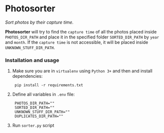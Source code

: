 # Photosorter
*Sort photos by their capture time.*  

**Photosorter** will try to find the `capture time` of all the photos placed inside `PHOTOS_DIR_PATH`
and place it in the specified folder `SORTED_DIR_PATH` by `year` and `month`. If the `capture time` is
not accessible, it will be placed inside `UNKNOWN_STUFF_DIR_PATH`.

### Installation and usage
1. Make sure you are in `virtualenv` using `Python 3+` and then and install dependencies:
    
        pip install -r requirements.txt
    
2. Define all variables in `.env` file:

        PHOTOS_DIR_PATH=""
        SORTED_DIR_PATH=""
        UNKNOWN_STUFF_DIR_PATH=""
        DUPLICATES_DIR_PATH=""
    
3. Run `sorter.py` script